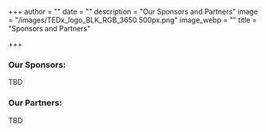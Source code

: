 +++
author = ""
date = ""
description = "Our Sponsors and Partners"
image = "/images/TEDx_logo_BLK_RGB_3650 500px.png"
image_webp = ""
title = "Sponsors and Partners"

+++
### Our Sponsors:

TBD

### Our Partners:

TBD